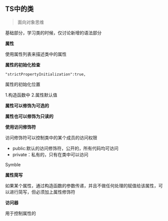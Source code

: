 ## TS中的类

> 面向对象思维

基础部分，学习类的时候，仅讨论新增的语法部分


**属性**

使用属性列表来描述类中的属性

**属性的初始化检查**

``` "strictPropertyInitialization":true, ```

属性的初始化位置

1.构造函数中
2.属性默认值


**属性可以修饰为可选的**

**属性也可以修饰为只读的**

**使用访问修饰符**

访问修饰符可以控制类中的某个成员的访问权限

- public:默认的访问修饰符，公开的，所有代码均可访问
- private：私有的，只有在类中可以访问

Symble

**属性简写**

如果某个属性，通过构造函数的参数传递，并且不做任何处理的赋值给该属性，可以进行简写，但必须加上属性修饰符


**访问器**

  用于控制属性的